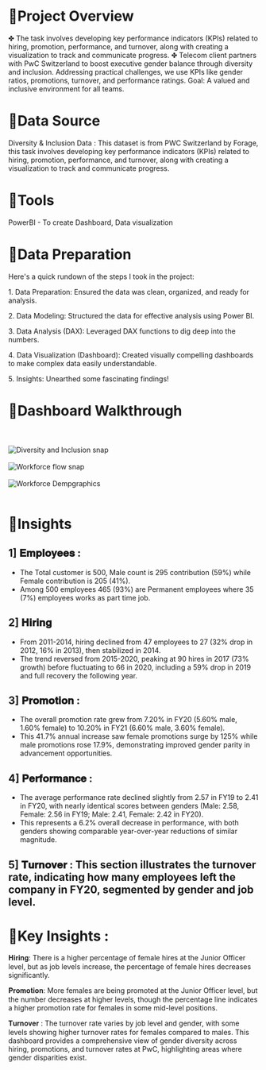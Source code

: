 # 🔶Project Overview
✤ The task involves developing key performance indicators (KPIs) related to hiring, promotion, performance, and turnover, along with creating a visualization to track and communicate progress.
✤ Telecom client partners with PwC Switzerland to boost executive gender balance through diversity and inclusion. Addressing practical challenges, we use KPIs like gender ratios, promotions, turnover, and performance ratings. Goal: A valued and inclusive environment for all teams.

# 🔶Data Source
Diversity & Inclusion Data : This dataset is from PWC Switzerland by Forage, this task involves developing key performance indicators (KPIs) related to hiring, promotion, performance, and turnover, along with creating a visualization to track and communicate progress.

# 🔶Tools
PowerBI - To create Dashboard, Data visualization

# 🔶Data Preparation
Here's a quick rundown of the steps I took in the project:

1️. Data Preparation: Ensured the data was clean, organized, and ready for analysis.

2️. Data Modeling: Structured the data for effective analysis using Power BI.

3️. Data Analysis (DAX): Leveraged DAX functions to dig deep into the numbers.

4️. Data Visualization (Dashboard): Created visually compelling dashboards to make complex data easily understandable.

5️. Insights: Unearthed some fascinating findings!

# 🔶Dashboard Walkthrough
<br><br>
![Diversity and Inclusion snap](https://github.com/user-attachments/assets/ce0984e8-e8d4-44a0-be3d-3a920eb5a74f)
<br><br>
![Workforce flow snap](https://github.com/user-attachments/assets/5ce151d8-735d-4725-b5e7-705f0f9677f8)
<br><br>
![Workforce Dempgraphics](https://github.com/user-attachments/assets/3f1a0ed7-d797-4a82-917d-e86f0bb45c2b)
<br><br>
# 🔶Insights
## 1] 𝐄𝐦𝐩𝐥𝐨𝐲𝐞𝐞𝐬 :
* The Total customer is 500, Male count is 295 contribution (59%) while Female contribution is 205 (41%).
* Among 500 employees 465 (93%) are Permanent employees where 35 (7%) employees works as part time job.
## 2] 𝐇𝐢𝐫𝐢𝐧𝐠
* From 2011-2014, hiring declined from 47 employees to 27 (32% drop in 2012, 16% in 2013), then stabilized in 2014.
* The trend reversed from 2015-2020, peaking at 90 hires in 2017 (73% growth) before fluctuating to 66 in 2020, including a 59% drop in 2019 and full recovery the following year.
## 3] 𝐏𝐫𝐨𝐦𝐨𝐭𝐢𝐨𝐧 :
* The overall promotion rate grew from 7.20% in FY20 (5.60% male, 1.60% female) to 10.20% in FY21 (6.60% male, 3.60% female).
* This 41.7% annual increase saw female promotions surge by 125% while male promotions rose 17.9%, demonstrating improved gender parity in advancement opportunities.
## 4] 𝐏𝐞𝐫𝐟𝐨𝐫𝐦𝐚𝐧𝐜𝐞 :
* The average performance rate declined slightly from 2.57 in FY19 to 2.41 in FY20, with nearly identical scores between genders (Male: 2.58, Female: 2.56 in FY19; Male: 2.41, Female: 2.42 in FY20).
* This represents a 6.2% overall decrease in performance, with both genders showing comparable year-over-year reductions of similar magnitude.
## 5] 𝐓𝐮𝐫𝐧𝐨𝐯𝐞𝐫 : This section illustrates the turnover rate, indicating how many employees left the company in FY20, segmented by gender and job level.


# 🔶Key Insights :
𝐇𝐢𝐫𝐢𝐧𝐠: There is a higher percentage of female hires at the Junior Officer level, but as job levels increase, the percentage of female hires decreases significantly.

𝐏𝐫𝐨𝐦𝐨𝐭𝐢𝐨𝐧: More females are being promoted at the Junior Officer level, but the number decreases at higher levels, though the percentage line indicates a higher promotion rate for females in some mid-level positions.

𝐓𝐮𝐫𝐧𝐨𝐯𝐞𝐫 : The turnover rate varies by job level and gender, with some levels showing higher turnover rates for females compared to males. This dashboard provides a comprehensive view of gender diversity across hiring, promotions, and turnover rates at PwC, highlighting areas where gender disparities exist.
